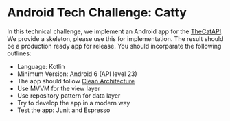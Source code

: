 # Android Tech Challenge: Catty
In this technical challenge, we implement an Android app for the [TheCatAPI](https://thecatapi.com/).
We provide a skeleton, please use this for implementation. The result should be a production ready app for release.
You should incorparate the following outlines:
* Language: Kotlin
* Minimum Version: Android 6 (API level 23)
* The app should follow [Clean Architecture](https://blog.cleancoder.com/uncle-bob/2012/08/13/the-clean-architecture.html)
* Use MVVM for the view layer
* Use repository pattern for data layer
* Try to develop the app in a modern way
* Test the app: Junit and Espresso


